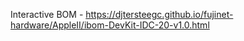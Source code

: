 Interactive BOM - https://djtersteegc.github.io/fujinet-hardware/AppleII/ibom-DevKit-IDC-20-v1.0.html